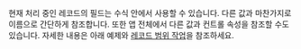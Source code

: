 현재 처리 중인 레코드의 필드는 수식 안에서 사용할 수 있습니다.  다른 값과 마찬가지로 이름으로 간단하게 참조합니다.  또한 앱 전체에서 다른 값과 컨트롤 속성을 참조할 수도 있습니다.  자세한 내용은 아래 예제와 [레코드 범위 작업](../maker/canvas-apps/working-with-tables.md#record-scope)을 참조하세요. 

